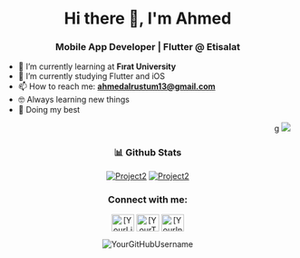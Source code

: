 <!-- Profil Başlığı -->
<h1 align="center">Hi there 👋, I'm Ahmed</h1>
<h3 align="center">Mobile App Developer | Flutter @ Etisalat</h3>

<!-- Profil Bilgileri -->
- 🌱 I’m currently learning at **Fırat University**
- 🔭 I’m currently studying Flutter and iOS
- 📫 How to reach me: **ahmedalrustum13@gmail.com**
- 🤓 Always learning new things
- 🐼 Doing my best
<!-- Profil İstatistikleri -->
<p align="right">g
  <img src="https://user-images.githubusercontent.com/63050133/156676671-d5b2e362-97d4-4404-9447-dd71ddfea82f.gif" />
</p>

<!-- GitHub Repolar -->
<h3 align="center">📊 Github Stats</h3>
<p align="center">
    <a href="https://github.com/YourGitHubUsername/Project2"><img src="https://github-readme-stats.vercel.app/api/pin/?username=YourGitHubUsername&repo=Project2&theme=radica" alt="Project2"></a>
  <a href="https://github.com/YourGitHubUsername/Project2"><img src="https://github-readme-stats.vercel.app/api/pin/?username=YourGitHubUsername&repo=Project2&theme=radical" alt="Project2"></a>
</p>

<!-- Sosyal Medya İkonları -->
<h3 align="center">Connect with me:</h3>
<p align="center">
  <a href="https://linkedin.com/in/[YourLinkedInUsername]" target="blank"><img align="center" src="https://cdn.jsdelivr.net/npm/simple-icons@v3/icons/linkedin.svg" alt="[YourLinkedInUsername]" height="30" width="40" /></a>
  <a href="https://twitter.com/[YourTwitterUsername]" target="blank"><img align="center" src="https://cdn.jsdelivr.net/npm/simple-icons@v3/icons/twitter.svg" alt="[YourTwitterUsername]" height="30" width="40" /></a>
  <a href="https://instagram.com/[YourInstagramUsername]" target="blank"><img align="center" src="https://cdn.jsdelivr.net/npm/simple-icons@v3/icons/instagram.svg" alt="[YourInstagramUsername]" height="30" width="40" /></a>
</p>

<!-- Profildeki Ziyaretçi Sayacı -->
<p align="center">
  <img src="https://komarev.com/ghpvc/?username=YourGitHubUsername&label=Profile%20views&color=0e75b6&style=flat" alt="YourGitHubUsername" />
</p>
